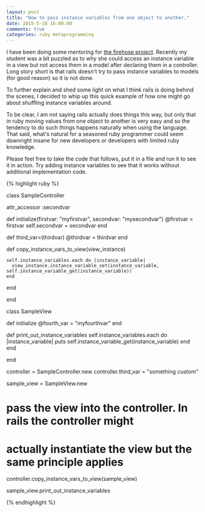 ```yaml
---
layout: post
title: "How to pass instance variables from one object to another."
date: 2015-5-18 16:00:00
comments: true
categories: ruby metaprogramming 
---
```


I have been doing some mentoring for [the firehose project](http://www.thefirehoseproject.com/).  Recently my student was a bit puzzled as to why she could access an instance variable in a view but not access them in a model after declaring them in a controller.  Long story short is that rails doesn't try to pass instance variables to models (for good reason) so it is not done.

To further explain and shed some light on what I think rails is doing behind the scenes, I decided to whip up this quick example of how one might go about shuffling instance variables around.  

To be clear, I am not saying rails actually does things this way, but only that in ruby moving values from one object to another is very easy and so the tendency to do such things happens naturally when using the language.  That said, what's natural for a seasoned ruby programmer could seem downright insane for new developers or developers with limited ruby knowledge.  

Please feel free to take the code that follows, put it in a file and run it to see it in action.  Try adding instance variables to see that it works without additional implementation code.

{% highlight ruby %}

class SampleController

  attr_accessor :secondvar

  def initialize(firstvar: "myfirstvar", secondvar: "mysecondvar")
    @firstvar = firstvar
    self.secondvar = secondvar
  end

  def third_var=(thirdvar)
    @thirdvar = thirdvar
  end

  def copy_instance_vars_to_view(view_instance)
    
    self.instance_variables.each do |instance_variable|
      view_instance.instance_variable_set(instance_variable, self.instance_variable_get(instance_variable))
    end

  end

end

class SampleView


  def initialize
    @fourth_var = "myfourthvar"
  end

  def print_out_instance_variables
    self.instance_variables.each do |instance_variable|
      puts self.instance_variable_get(instance_variable)
    end
  end

end

controller = SampleController.new
controller.third_var = "something custom"

sample_view = SampleView.new

# pass the view into the controller.  In rails the controller might 
# actually instantiate the view but the same principle applies
controller.copy_instance_vars_to_view(sample_view)

sample_view.print_out_instance_variables


{% endhighlight %}

